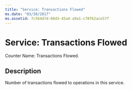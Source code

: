 ```yaml
---
title: "Service: Transactions Flowed"
ms.date: "03/30/2017"
ms.assetid: 7c564d7d-60d3-45a4-a9a1-c78f62ace57f
---
```

# Service: Transactions Flowed

Counter Name: Transactions Flowed.  
  
## Description  

 Number of transactions flowed to operations in this service.
